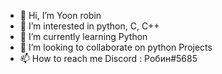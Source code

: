 - 👋 Hi, I’m Yoon robin
- 👀 I’m interested in python, C, C++
- 🌱 I’m currently learning Python
- 💞️ I’m looking to collaborate on python Projects
- 📫 How to reach me Discord : Робин#5685

